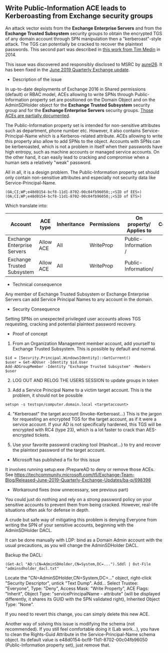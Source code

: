 

## Write Public-Information ACE leads to Kerberoasting from Exchange security groups

An attack vector exists from the **Exchange Enterprise Servers** 
and from the **Exchange Trusted Subsystem** security groups to obtain the encrypted TGS of any domain account through SPN manipulation then a "kerberoast"-style attack. The TGS can potentially be cracked to recover the plaintext passwords.
This second part was described in [this work from Tim Medin](https://files.sans.org/summit/hackfest2014/PDFs/Kicking%20the%20Guard%20Dog%20of%20Hades%20-%20Attacking%20Microsoft%20Kerberos%20%20-%20Tim%20Medin(1).pdf) in 2014.

This issue was discovered and responsibly disclosed to MSRC by [aurel26](https://github.com/aurel26/). It has been fixed in the [June 2019 Quarterly Exchange update](https://techcommunity.microsoft.com/t5/Exchange-Team-Blog/Released-June-2019-Quarterly-Exchange-Updates/ba-p/698398).


* Description of the issue

In up-to-date deployments of Exchange 2016 in Shared permissions (default) or RBAC model, ACEs allowing to write SPNs through Public-Information property set are positioned on the Domain Object and on the AdminSDHolder object for the **Exchange Trusted Subsystem** security group 
and for the **Exchange Enterprise Servers** security groups. [Those ACEs are partially documented](https://docs.microsoft.com/en-us/exchange/exchange-2013-deployment-permissions-reference-exchange-2013-help).

The Public-Information property set is intended for non-sensitive attributes such as department, phone number etc. However, it also contains Service-Principal-Name which is a Kerberos-related attribute. ACEs allowing to write this property also allow to add SPNs to the object. Accounts with SPNs can be kerberoasted, which is not a problem in itself when their passwords have high entropy, such as machine accounts or managed service accounts. On the other hand, it can easily lead to cracking and compromise when a human sets a relatively "weak" password.


All in all, it is a design problem. The Public-Information property set should only contain non-sensitive attributes and especially not security data like Service-Principal-Name. 


```
(OA;CI;WP;e48d0154-bcf8-11d1-8702-00c04fb96050;;<SID of EES>)
(OA;CI;WP;e48d0154-bcf8-11d1-8702-00c04fb96050;;<SID of ETS>)
```

Which translate into:

| Account | ACE type | Inheritance | Permissions | On property/ Applies to | Comments |
| ------- | -------- | ----------- | ----------- | ----------------------- | -------- |
| Exchange Enterprise Servers | Allow ACE | All | WriteProp | Public-Information / | |
| Exchange Trusted Subsystem | Allow ACE | All | WriteProp | Public-Information/ | |


* Technical consequence

Any member of Exchange Trusted Subsystem or Exchange Enterprise Servers can add Service Principal Names to any account in the domain. 

* Security Consequence

Setting SPNs on unexpected privileged user accounts allows TGS requesting, cracking and potential plaintext password recovery.

* Proof of concept

1) From an Organization Management member account, add yourself to Exchange Trusted Subsystem.
This is possible by default and normal.

```
$id = [Security.Principal.WindowsIdentity]::GetCurrent()
$user = Get-ADUser -Identity $id.User
Add-ADGroupMember -Identity "Exchange Trusted Subsystem" -Members $user
```

2) LOG OUT AND RELOG THE USERS SESSION to update groups in token

3) Add a Service Principal Name to a victim target account.
This is the problem, it should not be possible

```
setspn -s testspn/computer.domain.local <targetaccount>
```

4) "Kerberoast" the target account (Invoke-Kerberoast...)
This is the jargon for requesting an encrypted TGS for the target account, as if it were a service account.
If your AD is not specifically hardened, this TGS will be encrypted with RC4 (type 23), which is a lot faster to crack than AES-encrypted tickets.

5) Use your favorite password cracking tool (Hashcat...) to try and recover the plaintext password of the target account.

* Microsoft has published a fix for this issue

It involves running setup.exe /PrepareAD to deny or remove those ACEs. See https://techcommunity.microsoft.com/t5/Exchange-Team-Blog/Released-June-2019-Quarterly-Exchange-Updates/ba-p/698398


* Workaround fixes (now unnecessary, see previous part)

You could just do nothing and rely on a *strong* password policy on your sensitive accounts to prevent them from being cracked. However, real-life situations often ask for defense in depth.

A crude but safe way of mitigating this problem is denying Everyone from writing the SPN of your sensitive accounts, beginning with the AdminSDHolder DACL.

It can be done manually with LDP: bind as a Domain Admin account with the usual precautions, as you will change the AdminSDHolder DACL.

Backup the DACL: 

```
(Get-Acl "AD:\CN=AdminSDHolder,CN=System,DC=...").Sddl | Out-File "adminsdholder_dacl.txt"
```

Locate the "CN=AdminSDHolder,CN=System,DC=..." object, right-click "Security Descriptor", untick "Text Dump". Add... Select Trustee: "Everyone", Type: "Deny", Access Mask: "Write Property", ACE Flags: "Inherit", Object Type:  "servicePrincipalName - attribute" (will be displayed differently, it shares its GUID with the SPN validated right), Inherited Object Type: "None".

If you need to revert this change, you can simply delete this new ACE.


Another way of solving this issue is modifying the schema (not recommended). If you still feel comfortable doing it (Lab work...), you have to clean the Rights-Guid Attribute in the Service-Principal-Name schema object. Its default value is e48d0154-bcf8-11d1-8702-00c04fb96050 (Public-Information property set), just remove that. 



